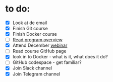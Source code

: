 # to do:

- [x] Look at de email
- [x] Finish Git course
- [x] Finish Docker course
- [ ] [Read program overview](https://datatalks.club/blog/data-engineering-zoomcamp.html)
- [x] Attend December [webinar](https://mail.google.com/mail/u/0/#inbox/FMfcgzGwHxqHXvNWDWqDHJctFvvvPMJH)
- [ ] Read course GitHub page
- [x] look in to Docker - what is it, what does it do?
- [ ] GitHub codespace - get familiar?
- [x] Join Slack channel
- [x] Join Telegram channel